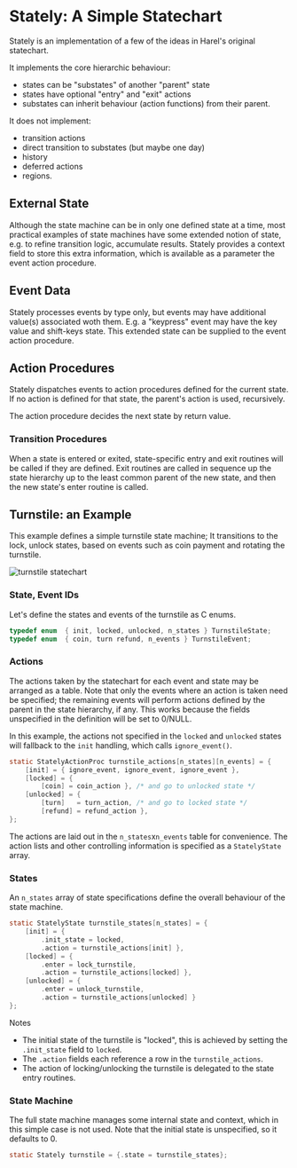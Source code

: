 # Stately: A Simple Statechart

Stately is an implementation of a few of the ideas in Harel's original
statechart.

It implements the core hierarchic behaviour:

* states can be "substates" of another "parent" state
* states have optional "entry" and "exit" actions
* substates can inherit behaviour (action functions) from their parent.

It does not implement:

* transition actions
* direct transition to substates (but maybe one day)
* history
* deferred actions
* regions.

## External State

Although the state machine can be in only one defined state at a time,
most practical examples of state machines have some extended notion of
state, e.g. to refine transition logic, accumulate results.  Stately
provides a context field to store this extra information, which is
available as a parameter the event action procedure.

## Event Data

Stately processes events by type only, but events may have additional
value(s) associated woth them.  E.g. a "keypress" event may have the
key value and shift-keys state.  This extended state can be supplied
to the event action procedure.

## Action Procedures

Stately dispatches events to action procedures defined for the current
state.  If no action is defined for that state, the parent's action is
used, recursively.

The action procedure decides the next state by return value.

### Transition Procedures

When a state is entered or exited, state-specific entry and exit
routines will be called if they are defined.  Exit routines  are called in
sequence up the state hierarchy up to the least common parent of the
new state, and then the new state's enter routine is called.

## Turnstile: an Example

This example defines a simple turnstile state machine; It transitions
to the lock, unlock states, based on events such as coin payment and
rotating the turnstile.

![turnstile statechart](turnstile.png)

### State, Event IDs

Let's define the states and events of the turnstile as C enums.

```c {.numberLines}
typedef enum  { init, locked, unlocked, n_states } TurnstileState;
typedef enum  { coin, turn refund, n_events } TurnstileEvent;
```

### Actions

The actions taken by the statechart for each event and state may be arranged
as a table. Note that only the events where an action is taken need be
specified; the remaining events will perform actions defined by the parent in
the state hierarchy, if any.  This works because the fields
unspecified in the definition will be set to 0/NULL.

In this example, the actions not specified in
the `locked` and `unlocked` states will fallback to the `init` handling, which
calls `ignore_event()`.

```c {.numberLines}
static StatelyActionProc turnstile_actions[n_states][n_events] = {
    [init] = { ignore_event, ignore_event, ignore_event },
    [locked] = {
        [coin] = coin_action }, /* and go to unlocked state */
    [unlocked] = {
        [turn]   = turn_action, /* and go to locked state */
        [refund] = refund_action },
};
```

The actions are laid out in the `n_states`x`n_events` table for
convenience.  The action lists and other controlling information is specified
as a `StatelyState` array.

### States

An `n_states` array of state specifications define the overall
behaviour of the state machine.

```c {.numberLines}
static StatelyState turnstile_states[n_states] = {
    [init] = {
        .init_state = locked,
        .action = turnstile_actions[init] },
    [locked] = {
        .enter = lock_turnstile,
        .action = turnstile_actions[locked] },
    [unlocked] = {
        .enter = unlock_turnstile,
        .action = turnstile_actions[unlocked] }
};
```

Notes

* The initial state of the turnstile is "locked", this is
  achieved by setting the `.init_state` field to `locked`.
* The `.action` fields each reference a row in the `turnstile_actions`.
* The action of locking/unlocking the turnstile is delegated to the
  state entry routines.

### State Machine

The full state machine manages some internal state and context, which
in this simple case is not used.  Note that the initial state is
unspecified, so it defaults to 0.

```c {.numberLines}
static Stately turnstile = {.state = turnstile_states};
```
